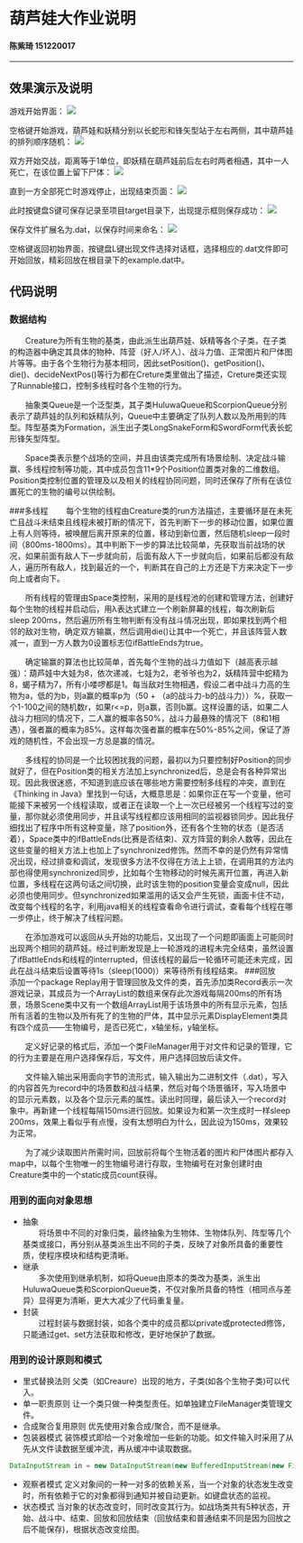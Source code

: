 ﻿# 葫芦娃大作业说明

#### 陈紫琦 151220017
---
## 效果演示及说明
游戏开始界面：
![](https://github.com/rubychen0611/Huluwa/raw/master/screenshots/1.png)

空格键开始游戏，葫芦娃和妖精分别以长蛇形和锋矢型站于左右两侧，其中葫芦娃的排列顺序随机：
![](https://github.com/rubychen0611/Huluwa/raw/master/screenshots/2.png)

双方开始交战，距离等于1单位，即妖精在葫芦娃前后左右时两者相遇，其中一人死亡，在该位置上留下尸体：
![](https://github.com/rubychen0611/Huluwa/raw/master/screenshots/3.png)

直到一方全部死亡时游戏停止，出现结束页面：
![](https://github.com/rubychen0611/Huluwa/raw/master/screenshots/4.png)

此时按键盘S键可保存记录至项目target目录下，出现提示框则保存成功：
![](https://github.com/rubychen0611/Huluwa/raw/master/screenshots/5.png)

保存文件扩展名为.dat，以保存时间来命名：
![](https://github.com/rubychen0611/Huluwa/raw/master/screenshots/6.png)

空格键返回初始界面，按键盘L键出现文件选择对话框，选择相应的.dat文件即可开始回放，精彩回放在根目录下的example.dat中。

## 代码说明
### 数据结构
&emsp;&emsp;Creature为所有生物的基类，由此派生出葫芦娃、妖精等各个子类，在子类的构造器中确定其具体的物种、阵营（好人/坏人）、战斗力值、正常图片和尸体图片等等。由于各个生物行为基本相同，因此setPosition()、getPosition()、die()、decideNextPos()等行为都在Creture类里做出了描述，Creture类还实现了Runnable接口，控制多线程时各个生物的行为。

&emsp;&emsp;抽象类Queue<T extends Creature>是一个泛型类，其子类HuluwaQueue和ScorpionQueue分别表示了葫芦娃的队列和妖精队列，Queue中主要确定了队列人数以及所用到的阵型。阵型基类为Formation，派生出子类LongSnakeForm和SwordForm代表长蛇形锋矢型阵型。

&emsp;&emsp;Space类表示整个战场的空间，并且由该类完成所有场景绘制、决定战斗输赢、多线程控制等功能，其中成员包含11*9个Position位置类对象的二维数组。Position类控制位置的管理及以及相关的线程协同问题，同时还保存了所有在该位置死亡的生物的编号以供绘制。

###多线程
&emsp;&emsp;每个生物的线程由Creature类的run方法描述，主要循环是在未死亡且战斗未结束且线程未被打断的情况下，首先判断下一步的移动位置，如果位置上有人则等待，被唤醒后离开原来的位置，移动到新位置，然后随机sleep一段时间（800ms-1800ms）。其中判断下一步的算法比较简单，先获取当前战场的状况，如果前面有敌人下一步就向前，后面有敌人下一步就向后，如果前后都没有敌人，遍历所有敌人，找到最近的一个，判断其在自己的上方还是下方来决定下一步向上或者向下。

&emsp;&emsp;所有线程的管理由Space类控制，采用的是线程池的创建和管理方法，创建好每个生物的线程并启动后，用λ表达式建立一个刷新屏幕的线程，每次刷新后sleep 200ms，然后遍历所有生物判断有没有战斗情况出现，即如果找到两个相邻的敌对生物，确定双方输赢，然后调用die()让其中一个死亡，并且该阵营人数减一，直到一方人数为0设置标志位ifBattleEnds为true。

&emsp;&emsp;确定输赢的算法也比较简单，首先每个生物的战斗力值如下（越高表示越强）：葫芦娃中大娃为8，依次递减，七娃为2，老爷爷也为2，妖精阵营中蛇精为8，蝎子精为7，所有小喽啰都是1。每当敌对生物相遇，假设二者中战斗力高的生物为a，低的为b，则a赢的概率p为（50 + （a的战斗力-b的战斗力））%，获取一个1-100之间的随机数r，如果r<=p，则a赢，否则b赢。这样设置的话，如果二人战斗力相同的情况下，二人赢的概率各50%，战斗力最悬殊的情况下（8和1相遇），强者赢的概率为85%。这样每次强者赢的概率在50%-85%之间，保证了游戏的随机性，不会出现一方总是赢的情况。

&emsp;&emsp;多线程的协同是一个比较困扰我的问题，最初以为只要控制好Position的同步就好了，但在Position类的相关方法加上synchronized后，总是会有各种异常出现。因此我很迷惑，不知道到底应该在哪些地方需要控制多线程的冲突，直到在《Thinking in Java》里找到一句话，大概意思是：如果你正在写一个变量，他可能接下来被另一个线程读取，或者正在读取一个上一次已经被另一个线程写过的变量，那你就必须使用同步，并且读写线程都应该用相同的监视器锁同步。因此我仔细找出了程序中所有这种变量，除了position外，还有各个生物的状态（是否活着），Space类中的ifBattleEnds(比赛是否结束)、双方阵营的剩余人数等，因此在这些变量的相关方法上也加上了synchronized修饰。然而不幸的是仍然有异常情况出现，经过排查和调试，发现很多方法不仅得在方法上上锁，在调用其的方法内部也得使用synchronized同步，比如每个生物移动的时候先离开位置，再进入新位置，多线程在这两句话之间切换，此时该生物的position变量会变成null，因此必须也使用同步。但synchronized如果滥用的话又会产生死锁，画面卡住不动，改变每个线程的名字，利用java相关的线程查看命令进行调试，查看每个线程在哪一步停止，终于解决了线程问题。

&emsp;&emsp;在添加游戏可以返回从头开始的功能后，又出现了一个问题即画面上可能同时出现两个相同的葫芦娃。经过判断发现是上一轮游戏的进程未完全结束，虽然设置了ifBattleEnds和线程的interrupted，但该线程的最后一轮循环可能还未完成，因此在战斗结束后设置等待1s（sleep(1000)）来等待所有线程结束。
###回放
&emsp;&emsp;添加一个package Replay用于管理回放及文件的类，首先添加类Record表示一次游戏记录，其成员为一个ArrayList<Scene>的数组来保存此次游戏每隔200ms的所有场景，场景Scene类中又有一个数组ArrayList<DisplayElement>用于该场景中的所有显示元素，包括所有活着的生物以及所有死了的生物的尸体，其中显示元素DisplayElement类具有四个成员——生物编号，是否已死亡，x轴坐标，y轴坐标。

&emsp;&emsp;定义好记录的格式后，添加一个类FileManager用于对文件和记录的管理，它的行为主要是在用户选择保存后，写文件，用户选择回放后读文件。

&emsp;&emsp;文件输入输出采用面向字节的流形式，输入输出为二进制文件（.dat），写入的内容首先为record中的场景数和战斗结果，然后对每个场景循环，写入场景中的显示元素数，以及各个显示元素的属性。读出时同理，最后读入一个record对象中。再新建一个线程每隔150ms进行回放。如果设为和第一次生成时一样sleep 200ms，效果上看似乎有点慢，没有太想明白为什么，因此设为150ms，效果较为正常。

&emsp;&emsp;为了减少读取图片所需时间，回放前将每个生物活着的图片和尸体图片都存入map中，以每个生物唯一的生物编号进行存取，生物编号在对象创建时由Creature类中的一个static成员count获得。

### 用到的面向对象思想
- 抽象  
&emsp;&emsp;将场景中不同的对象归类，最终抽象为生物体、生物体队列、阵型等几个基类或接口，再分别从基类派生出不同的子类，反映了对象所具备的重要性质，使程序模块和结构更清晰。
- 继承  
&emsp;&emsp;多次使用到继承机制，如将Queue由原本的类改为基类，派生出HuluwaQueue类和ScorpionQueue类，不仅对象所具备的特性（相同点与差异）显得更为清晰，更大大减少了代码重复量。
- 封装  
&emsp;&emsp;过程封装与数据封装，如各个类中的成员都以private或protected修饰，只能通过get、set方法获取和修改，更好地保护了数据。
### 用到的设计原则和模式
- 里式替换法则
  父类（如Creaure）出现的地方，子类(如各个生物子类)可以代入。
- 单一职责原则
让一个类只做一种类型责任。如单独建立FileManager类管理文件。
- 合成聚合复用原则
优先使用对象合成/聚合，而不是继承。
- 包装器模式
装饰模式即给一个对象增加一些新的功能。如文件输入时采用了从先从文件读数据至缓冲流，再从缓冲中读取数据。
```java
DataInputStream in = new DataInputStream(new BufferedInputStream(new FileInputStream(file)));
```
- 观察者模式
定义对象间的一种一对多的依赖关系，当一个对象的状态发生改变时，所有依赖于它的对象都得到通知并被自动更新。如键盘状态的监视。
- 状态模式
当对象的状态改变时，同时改变其行为。如战场类共有5种状态，开始、战斗中、结束、回放和回放结束（回放结束和普通结束不同是因为回放之后不能保存)，根据状态改变绘图。





